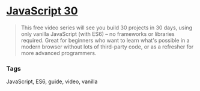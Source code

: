 # [JavaScript 30](https://javascript30.com/)

> This free video series will see you build 30 projects in 30 days, using only vanilla JavaScript (with ES6) – no frameworks or libraries required. Great for beginners who want to learn what's possible in a modern browser without lots of third-party code, or as a refresher for more advanced programmers.

### Tags

JavaScript, ES6, guide, video, vanilla
